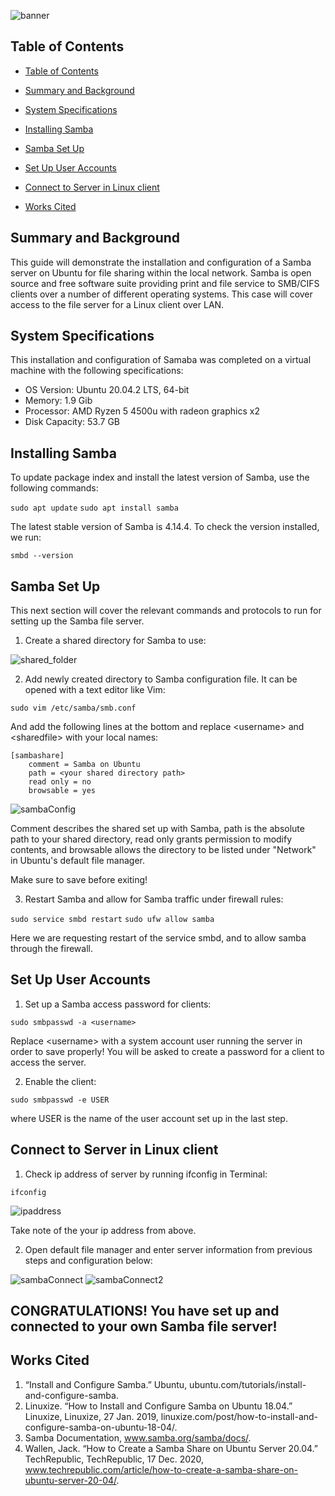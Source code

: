 ![banner](finalProjBanner.png)

## Table of Contents
- [Table of Contents](#table-of-contents)
- [Summary and Background](#summary-and-background)
- [System Specifications](#system-specifications)
- [Installing Samba](#installing-samba)
- [Samba Set Up](#samba-set-up)
- [Set Up User Accounts](#set-up-user-accounts)
- [Connect to Server in Linux client](#connect-to-server-in-linux-client)

- [Works Cited](#works-cited)

## Summary and Background
This guide will demonstrate the installation and configuration of a Samba server on Ubuntu for file sharing within the local network. Samba is open source and free software suite providing print and file service to SMB/CIFS clients over a number of different operating systems. This case will cover access to the file server for a Linux client over LAN.

## System Specifications
This installation and configuration of Samaba was completed on a virtual machine with the following specifications:

* OS Version: Ubuntu 20.04.2 LTS, 64-bit
* Memory: 1.9 Gib
* Processor: AMD Ryzen 5 4500u with radeon graphics x2
* Disk Capacity: 53.7 GB

## Installing Samba
To update package index and install the latest version of Samba, use the following commands:

`sudo apt update`
`sudo apt install samba`

The latest stable version of Samba is 4.14.4. To check the version installed, we run:

`smbd --version`

## Samba Set Up
This next section will cover the relevant commands and protocols to run for setting up the Samba file server.

1. Create a shared directory for Samba to use: 

![shared_folder](shared.png)

2. Add newly created directory to Samba configuration file. It can be opened with a text editor like Vim:

`sudo vim /etc/samba/smb.conf`

And add the following lines at the bottom and replace \<username> and \<sharedfile> with your local names:

    [sambashare]
        comment = Samba on Ubuntu
        path = <your shared directory path>
        read only = no
        browsable = yes

![sambaConfig](sambaConfig.png)

Comment describes the shared set up with Samba, path is the absolute path to your shared directory, read only grants permission to modify contents, and browsable allows the directory to be listed under "Network" in Ubuntu's default file manager.

Make sure to save before exiting!

3. Restart Samba and allow for Samba traffic under firewall rules:

`sudo service smbd restart`
`sudo ufw allow samba`

Here we are requesting restart of the service smbd, and to allow samba through the firewall.

## Set Up User Accounts

1. Set up a Samba access password for clients:

`sudo smbpasswd -a <username>`

Replace \<username> with a system account user running the server in order to save properly! You will be asked to create a password for a client to access the server.

2. Enable the client:

`sudo smbpasswd -e USER`

where USER is the name of the user account set up in the last step.

## Connect to Server in Linux client

1.  Check ip address of server by running ifconfig in Terminal:

`ifconfig`

![ipaddress](ipaddress.png)

Take note of the your ip address from above.

2. Open default file manager and enter server information from previous steps and configuration below:

![sambaConnect](sambaConnect.png)
![sambaConnect2](sambaConnect2.png)


## CONGRATULATIONS! You have set up and connected to your own Samba file server!

## Works Cited

1. “Install and Configure Samba.” Ubuntu, ubuntu.com/tutorials/install-and-configure-samba. 
2. Linuxize. “How to Install and Configure Samba on Ubuntu 18.04.” Linuxize, Linuxize, 27 Jan. 2019, linuxize.com/post/how-to-install-and-configure-samba-on-ubuntu-18-04/. 
3. Samba Documentation, www.samba.org/samba/docs/. 
4. Wallen, Jack. “How to Create a Samba Share on Ubuntu Server 20.04.” TechRepublic, TechRepublic, 17 Dec. 2020, www.techrepublic.com/article/how-to-create-a-samba-share-on-ubuntu-server-20-04/. 









